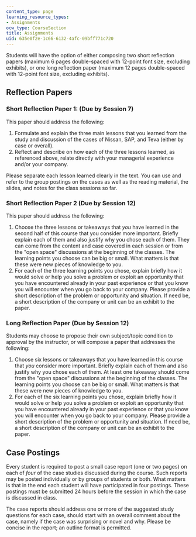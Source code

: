 ```yaml
---
content_type: page
learning_resource_types:
- Assignments
ocw_type: CourseSection
title: Assignments
uid: 635e0f2e-1c66-6132-4afc-09bff771c720
---
```


Students will have the option of either composing two short reflection papers (maximum 6 pages double-spaced with 12-point font size, excluding exhibits), or one long reflection paper (maximum 12 pages double-spaced with 12-point font size, excluding exhibits).

Reflection Papers
-----------------

### Short Reflection Paper 1: (Due by Session 7)

This paper should address the following:

1.  Formulate and explain the three main lessons that you learned from the study and discussion of the cases of Nissan, SAP, and Teva (either by case or overall).
2.  Reflect and describe on how each of the three lessons learned, as referenced above, relate directly with your managerial experience and/or your company.

Please separate each lesson learned clearly in the text. You can use and refer to the group postings on the cases as well as the reading material, the slides, and notes for the class sessions so far.

### Short Reflection Paper 2 (Due by Session 12)

This paper should address the following:

1.  Choose the three lessons or takeaways that _you_ have learned in the second half of this course that you consider more important. Briefly explain each of them and also justify why you chose each of them. They can come from the content and case covered in each session or from the "open space" discussions at the beginning of the classes. The learning points you choose can be big or small. What matters is that these were new pieces of knowledge to you.
2.  For each of the three learning points you chose, explain briefly how it would solve or help you solve a problem or exploit an opportunity that you have encountered already in your past experience or that you know you will encounter when you go back to your company. Please provide a short description of the problem or opportunity and situation. If need be, a short description of the company or unit can be an exhibit to the paper.

### Long Reflection Paper (Due by Session 12)

Students may choose to propose their own subject/topic condition to approval by the instructor, or will compose a paper that addresses the following:

1.  Choose six lessons or takeaways that you have learned in this course that _you_ consider more important. Briefly explain each of them and also justify why you chose each of them. At least one takeaway should come from the "open space" discussions at the beginning of the classes. The learning points you choose can be big or small. What matters is that these were new pieces of knowledge to you.
2.  For each of the six learning points you chose, explain briefly how it would solve or help you solve a problem or exploit an opportunity that you have encountered already in your past experience or that you know you will encounter when you go back to your company. Please provide a short description of the problem or opportunity and situation. If need be, a short description of the company or unit can be an exhibit to the paper.

Case Postings
-------------

Every student is required to post a small case report (one or two pages) on each of _four_ of the case studies discussed during the course. Such reports may be posted individually or by groups of students or both. What matters is that in the end each student will have participated in four postings. These postings must be submitted 24 hours before the session in which the case is discussed in class.

The case reports should address one or more of the suggested study questions for each case, should start with an overall comment about the case, namely if the case was surprising or novel and why. Please be concise in the report; an outline format is permitted.